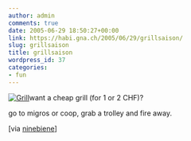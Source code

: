 ```yaml
---
author: admin
comments: true
date: 2005-06-29 18:50:27+00:00
link: https://habi.gna.ch/2005/06/29/grillsaison/
slug: grillsaison
title: grillsaison
wordpress_id: 37
categories:
- fun
---
```



[![Grill](https://habi.gna.ch/blog/images/grill-tm.jpg)](https://habi.gna.ch/blog/images/grill.jpg)want a cheap grill (for 1 or 2 CHF)?
  
go to migros or coop, grab a trolley and fire away.



[via [ninebiene](https://www.flickr.com/photos/habi/tags/nina/)]

